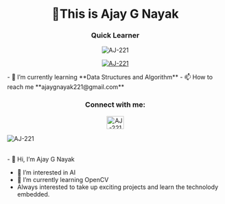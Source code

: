 <h1 align="center"> 👋This is Ajay G Nayak</h1>
<h3 align="center">Quick Learner</h3>
<p align="center"> <img src="https://komarev.com/ghpvc/?username=AJ-221&label=Profile%20views&color=0e75b6&style=flat" alt="AJ-221" /> </p>
<p align="center"> <a href="https://github.com/ryo-ma/github-profile-trophy"><img src="https://github-profile-trophy.vercel.app/?username=AJ-221" alt="AJ-221" /></a> </p>
</p>
- 🌱 I’m currently learning **Data Structures and Algorithm**
- 📫 How to reach me **ajaygnayak221@gmail.com**
<h3 align="center">Connect with me:</h3>
<p align="center">
<a href="https://www.linkedin.com/in/aj221/" target="blank"><img align="center" src="https://raw.githubusercontent.com/rahuldkjain/github-profile-readme-generator/master/src/images/icons/Social/linked-in-alt.svg" alt="AJ-221" height="30" width="40" /></a>
</p>
<!-- <h3 align="center">Languages and Tools:</h3>
<p align="center"> <a href="https://www.cprogramming.com/" target="_blank"> <img src="https://raw.githubusercontent.com/devicons/devicon/master/icons/c/c-original.svg" alt="c" width="40" height="40"/> </a> <a href="https://www.w3schools.com/css/" target="_blank"> <img src="https://raw.githubusercontent.com/devicons/devicon/master/icons/css3/css3-original-wordmark.svg" alt="css3" width="40" height="40"/> </a> <a href="https://www.w3.org/html/" target="_blank"> <img src="https://raw.githubusercontent.com/devicons/devicon/master/icons/html5/html5-original-wordmark.svg" alt="html5" width="40" height="40"/> </a> <a href="https://www.mathworks.com/" target="_blank"> <img src="https://upload.wikimedia.org/wikipedia/commons/2/21/Matlab_Logo.png" alt="matlab" width="40" height="40"/> </a> <a href="https://www.python.org" target="_blank"> <img src="https://raw.githubusercontent.com/devicons/devicon/master/icons/python/python-original.svg" alt="python" width="40" height="40"/> </a> </p> -->

<p><img align="center"><img src="https://github-readme-stats.vercel.app/api/top-langs?username=AJ-221&show_icons=true&locale=en&layout=compact" alt="AJ-221" /></p>
<!-- <p><img align="center" src="https://github-readme-stats.vercel.app/api/top-langs?username=AJ-221&show_icons=true&locale=en&layout=compact" alt="AJ-221" /></p> -->

<br>- 👋 Hi, I’m Ajay G Nayak
- 👀 I’m interested in AI
- 🌱 I’m currently learning OpenCV
- Always interested to take up exciting projects and learn the technolody embedded.

<!---
AJ-221/AJ-221 is a ✨ special ✨ repository because its `README.md` (this file) appears on your GitHub profile.
You can click the Preview link to take a look at your changes.
--->
